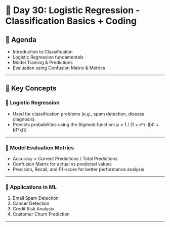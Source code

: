 # 📘 Day 30: Logistic Regression - Classification Basics + Coding

## 📌 Agenda  
- Introduction to Classification  
- Logistic Regression fundamentals  
- Model Training & Predictions  
- Evaluation using Confusion Matrix & Metrics  

---

## 🧾 Key Concepts  

### 🔹 Logistic Regression  
- Used for classification problems (e.g., spam detection, disease diagnosis).  
- Predicts probabilities using the Sigmoid function: p = 1 / (1 + e^(-(b0 + b1*x)))  

---

### 🔹 Model Evaluation Metrics  
- Accuracy = Correct Predictions / Total Predictions  
- Confusion Matrix for actual vs predicted values  
- Precision, Recall, and F1-score for better performance analysis  

---

### 🔹 Applications in ML  
1. Email Spam Detection  
2. Cancer Detection  
3. Credit Risk Analysis  
4. Customer Churn Prediction  

---
